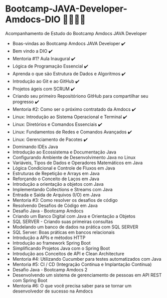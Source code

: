 # Bootcamp-JAVA-Developer-Amdocs-DIO 🧡🧡🧡🧡
Acompanhamento de Estudo do Bootcamp Amdocs JAVA Developer

- Boas-vindas ao Bootcamp Amdocs JAVA Developer ✔️
- Bem vindo a DIO ✔️
- Mentoria #1? Aula Inaugural ✔️
- Lógica de Programação Essencial ✔️
- Aprenda o que são Estrutura de Dados e Algoritmos ✔️
- Introdução ao Git e ao GitHub ✔️
- Projetos ágeis com SCRUM ✔️
- Criando seu primeiro Repositóriono GitHub para compartilhar seu progresso ✔️
- Mentoria #2: Como ser o próximo contratado da Amdocs ✔️
- Linux: Introdução ao Sistema Operacional e Terminal ✔️
- Linux: Diretórios e Comandos Essenciais ✔️
- Linux: Fundamentos de Redes e Comandos Avançados ✔️
- Linux: Gerenciamento de Pacotes ✔️
- Dominando IDEs Java
- Introdução ao Ecossistema e Documentação Java
- Configurando Ambiente de Desenvolvimento Java no Linux
- Variáveis, Tipos de Dados e Operadores Matemáticos em Java
- Lógica Condicional e Controle de Fluxos em Java
- Estruturas de Repetição e Arrays em Java
- Reforçando o Conceito de Laços em Java
- Introdução a orientação a objetos com Java
- Implementando Collections e Streams com Java
- Entrada e Saída de Arquivos (I/O) em Java
- Mentoria #3: Como resolver os desafios de código
- Resolvendo Desafios de Código em Java
- Desafio Java - Bootcamp Amdocs
- Criando um Banco Digital com Java e Orientação a Objetos
- SQL SERVER - Criando suas primeiras consultas
- Modelando um banco de dados na prática com SQL SERVER
- SQL Server: Boas práticas em bancos relacionais
- Introdução a APIs e métodos HTTP
- Introdução ao framework Spring Boot
- Simplificando Projetos Java com o Spring Boot
- Introdução aos Conceitos de API e Clean Architecture
- Mentoria #4: Utilizando Cucumber para testes automatizados com Java
- Mentoria #5: CI / CD (Integração Contínua e Implantação Contínua)
- Desafio Java - Bootcamp Amdocs 2
- Desenvolvendo um sistema de gerenciamento de pessoas em API REST com Spring Boot
- Mentoria #6: O que você precisa saber para se tornar um desenvolvedor de sucesso na Amdocs
